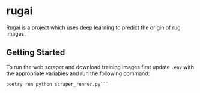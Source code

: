 # rugai

Rugai is a project which uses deep learning to predict the origin of rug images.

## Getting Started
To run the web scraper and download training images first update `.env` with the appropriate variables and run the following command:
```cd src
poetry run python scraper_runner.py```
